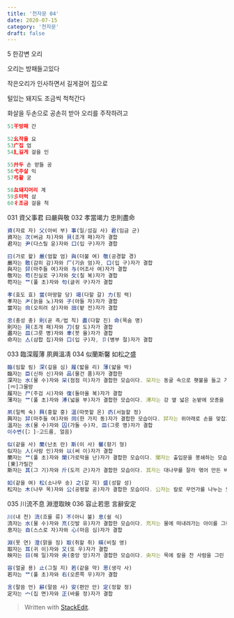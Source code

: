 ```yaml
---
title: '천자문 04'
date: 2020-07-15
category: '천자문'
draft: false
---
```

5 한강변 오리

오리는 방패들고있다

작은오리가 인사하면서 길게걸어 집으로

털있는 돼지도 조금씩 척척간다

 
화살을 두손으로 공손히 받아 오리를 주작하려고
```js
51干방패 간

52幺작을 요
53广집 엄
54廴길게 걸을 인

55廾두 손 받들 공
56弋주살 익
57弓활 궁

58彑돼지머리 계
59彡터럭 삼
60彳조금 걸을 척
```

031 資父事君 曰嚴與敬 032 孝當竭力 忠則盡命
```js
資(자료 자) 父(아비 부) 事(일/섬길 사) 君(임금 군)
資자는 次(버금 차)자와 貝(조개 패)자가 결합
君자는 尹(다스릴 윤)자와 口(입 구)자가 결합

曰(가로 왈) 嚴(엄할 엄) 與(더불 여) 敬(공경할 경)
嚴자는 敢(감히 감)자와 厂(기슭 엄)자, 口(입 구)자가 결합
與자는 舁(마주들 여)자와 与(어조사 여)자가 결합
敬자는 苟(진실로 구)자와 攵(칠 복)자가 결합
苟자는 艹(풀 초)자와 句(글귀 구)자가 결합

孝(효도 효) 當(마땅할 당) 竭(다할 갈) 力(힘 력)
孝자는 耂(늙을 노)자와 子(아들 자)자가 결합
當자는 尙(오히려 상)자와 田(밭 전)자가 결합

忠(충성 충) 則(곧 즉/법 칙) 盡(다할 진) 命(목숨 명)
則자는 貝(조개 패)자와 刀(칼 도)자가 결합
盡자는 皿(그릇 명)자와 聿(붓 율)자가 결합
命자는 亼(삼합 집)자와 口(입 구)자, 卩(병부 절)자가 결합

```

033 臨深履薄 夙興溫凊 034 似蘭斯馨 如松之盛 
```js
臨(임할 림) 深(깊을 심) 履(밟을 리) 薄(얇을 박)
臨자는 臣(신하 신)자와 品(물건 품)자가 결합한
深자는 水(물 수)자와 罙(점점 미)자가 결합한 모습이다. 罙자는 동굴 속으로 횃불을 들고 가는 모습
[㓁]그물망
履자는 尸(주검 시)자와 復(돌아올 복)자가 결합
薄자는 艹(풀 초)자와 溥(넓을 부)자가 결합한 모습이다. 溥자는 강 옆 넓은 논밭에 모종을 펼쳐 심는 모습

夙(일찍 숙) 興(흥할 흥) 溫(따뜻할 온) 疓(서늘할 정)
興자는 舁(마주들 여)자와 同(한 가지 동)자가 결합한 모습이다. 舁자는 위아래로 손을 맞잡고 있는 모습
溫자는 水(물 수)자와 囚(가둘 수)자, 皿(그릇 명)자가 결합
이수변([冫]☞고드름, 얼음)

似(같을 사) 蘭(난초 란) 斯(이 사) 馨(향기 형)
似자는 人(사람 인)자와 以(써 이)자가 결합
蘭자는 艹(풀 초)자와 闌(가로막을 난)자가 결합한 모습이다. 闌자는 출입문을 봉쇄하는 모습
[柬]가릴간
斯자는 其(그 기)자와 斤(도끼 근)자가 결합한 모습이다. 其자는 대나무를 잘라 엮어 만든 바구니

如(같을 여) 松(소나무 송) 之(갈 지) 盛(성할 성)
松자는 木(나무 목)자와 公(공평할 공)자가 결합한 모습이다. 公자는 칼로 무언가를 나누는 모습


```
035 川流不息 淵澄取映 
036 容止若思 言辭安定
```js
川(내 천) 流(흐를 류) 不(아니 불) 息(쉴 식)
流자는 水(물 수)자와 㐬(깃발 유)자가 결합한 모습이다. 㐬자는 물에 떠내려가는 아이를 그린 것
息자는 自(스스로 자)자와 心(마음 심)자가 결합

淵(못 연) 澄(맑을 징) 取(취할 취) 暎(비칠 영)
取자는 耳(귀 이)자와 又(또 우)자가 결합
映자는 日(해 일)자와 央(중앙 앙)자가 결합한 모습이다. 央자는 목에 칼을 찬 사람을 그린 것

容(얼굴 용) 止(그칠 지) 若(같을 약) 思(생각 사)
若자는 艹(풀 초)자와 右(오른쪽 우)자가 결합

言(말씀 언) 辭(말씀 사) 安(편안 안) 定(정할 정)
定자는 宀(집 면)자와 正(바를 정)자가 결합
```
> Written with [StackEdit](https://stackedit.io/).
<!--stackedit_data:
eyJoaXN0b3J5IjpbLTEwMTYzMjM1NjVdfQ==
-->